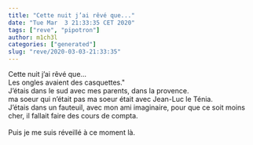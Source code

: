 ```yaml
---
title: "Cette nuit j’ai rêvé que..."
date: "Tue Mar  3 21:33:35 CET 2020"
tags: ["reve", "pipotron"]
author: m1ch3l
categories: ["generated"]
slug: "reve/2020-03-03-21:33:35"
---
```


Cette nuit j’ai rêvé que...<br>
Les ongles avaient des casquettes."<br>
J’étais dans le sud avec mes parents, dans la provence.<br>
ma soeur qui n’était pas ma soeur était avec Jean-Luc le Ténia.<br>
J’étais dans un fauteuil, avec mon ami imaginaire, pour que ce soit moins cher, il fallait faire des cours de compta.<br>
<br>
Puis je me suis réveillé à ce moment là.<br>
<br>
